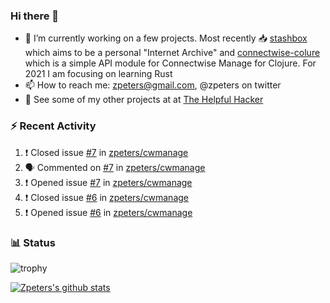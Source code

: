 ### Hi there 👋


- 🔭 I’m currently working on a few projects.  Most recently :inbox_tray: [stashbox](https://github.com/zpeters/stashbox) which aims to be a personal "Internet Archive" and [connectwise-colure](https://github.com/zpeters/connectwise-clojure) which is a simple API module for Connectwise Manage for Clojure.  For 2021 I am focusing on learning Rust
- 📫 How to reach me: zpeters@gmail.com, @zpeters on twitter
- 👋 See some of my other projects at at [The Helpful Hacker](https://thehelpfulhacker.net)

### :zap: Recent Activity

<!--START_SECTION:activity-->
1. ❗️ Closed issue [#7](https://github.com/zpeters/cwmanage/issues/7) in [zpeters/cwmanage](https://github.com/zpeters/cwmanage)
2. 🗣 Commented on [#7](https://github.com/zpeters/cwmanage/issues/7) in [zpeters/cwmanage](https://github.com/zpeters/cwmanage)
3. ❗️ Opened issue [#7](https://github.com/zpeters/cwmanage/issues/7) in [zpeters/cwmanage](https://github.com/zpeters/cwmanage)
4. ❗️ Closed issue [#6](https://github.com/zpeters/cwmanage/issues/6) in [zpeters/cwmanage](https://github.com/zpeters/cwmanage)
5. ❗️ Opened issue [#6](https://github.com/zpeters/cwmanage/issues/6) in [zpeters/cwmanage](https://github.com/zpeters/cwmanage)
<!--END_SECTION:activity-->

### :bar_chart: Status

![trophy](https://github-profile-trophy.vercel.app/?username=zpeters)

[![Zpeters's github stats](https://github-readme-stats.vercel.app/api?username=zpeters)](https://github.com/zpeters/github-readme-stats&show_icons=true)
